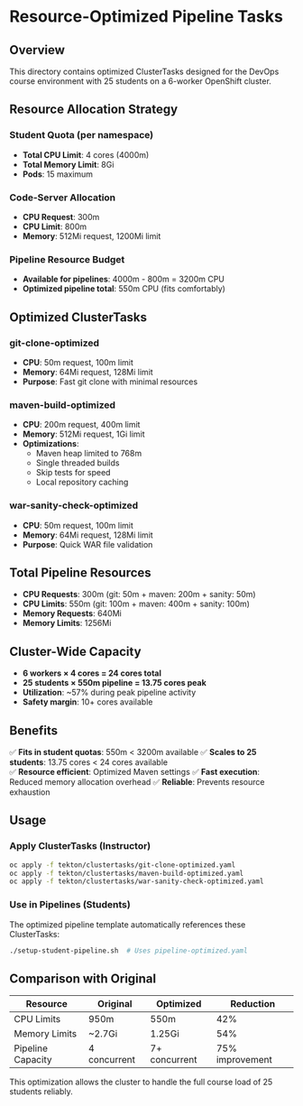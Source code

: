 # Resource-Optimized Pipeline Tasks

## Overview
This directory contains optimized ClusterTasks designed for the DevOps course environment with 25 students on a 6-worker OpenShift cluster.

## Resource Allocation Strategy

### Student Quota (per namespace)
- **Total CPU Limit**: 4 cores (4000m)
- **Total Memory Limit**: 8Gi
- **Pods**: 15 maximum

### Code-Server Allocation
- **CPU Request**: 300m
- **CPU Limit**: 800m  
- **Memory**: 512Mi request, 1200Mi limit

### Pipeline Resource Budget
- **Available for pipelines**: 4000m - 800m = 3200m CPU
- **Optimized pipeline total**: 550m CPU (fits comfortably)

## Optimized ClusterTasks

### git-clone-optimized
- **CPU**: 50m request, 100m limit
- **Memory**: 64Mi request, 128Mi limit
- **Purpose**: Fast git clone with minimal resources

### maven-build-optimized  
- **CPU**: 200m request, 400m limit
- **Memory**: 512Mi request, 1Gi limit
- **Optimizations**:
  - Maven heap limited to 768m
  - Single threaded builds
  - Skip tests for speed
  - Local repository caching

### war-sanity-check-optimized
- **CPU**: 50m request, 100m limit  
- **Memory**: 64Mi request, 128Mi limit
- **Purpose**: Quick WAR file validation

## Total Pipeline Resources
- **CPU Requests**: 300m (git: 50m + maven: 200m + sanity: 50m)
- **CPU Limits**: 550m (git: 100m + maven: 400m + sanity: 100m)
- **Memory Requests**: 640Mi
- **Memory Limits**: 1256Mi

## Cluster-Wide Capacity
- **6 workers × 4 cores = 24 cores total**
- **25 students × 550m pipeline = 13.75 cores peak**
- **Utilization**: ~57% during peak pipeline activity
- **Safety margin**: 10+ cores available

## Benefits
✅ **Fits in student quotas**: 550m < 3200m available
✅ **Scales to 25 students**: 13.75 cores < 24 cores available  
✅ **Resource efficient**: Optimized Maven settings
✅ **Fast execution**: Reduced memory allocation overhead
✅ **Reliable**: Prevents resource exhaustion

## Usage

### Apply ClusterTasks (Instructor)
```bash
oc apply -f tekton/clustertasks/git-clone-optimized.yaml
oc apply -f tekton/clustertasks/maven-build-optimized.yaml
oc apply -f tekton/clustertasks/war-sanity-check-optimized.yaml
```

### Use in Pipelines (Students)
The optimized pipeline template automatically references these ClusterTasks:
```bash
./setup-student-pipeline.sh  # Uses pipeline-optimized.yaml
```

## Comparison with Original

| Resource | Original | Optimized | Reduction |
|----------|----------|-----------|-----------|
| CPU Limits | 950m | 550m | 42% |
| Memory Limits | ~2.7Gi | 1.25Gi | 54% |
| Pipeline Capacity | 4 concurrent | 7+ concurrent | 75% improvement |

This optimization allows the cluster to handle the full course load of 25 students reliably.